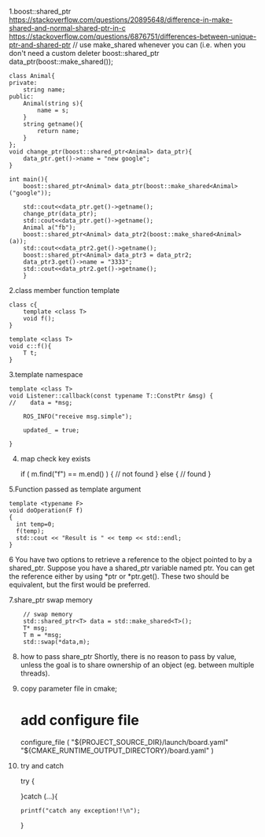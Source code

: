 1.boost::shared_ptr
https://stackoverflow.com/questions/20895648/difference-in-make-shared-and-normal-shared-ptr-in-c
https://stackoverflow.com/questions/6876751/differences-between-unique-ptr-and-shared-ptr
    // use make_shared whenever you can (i.e. when you don't need a custom deleter
    boost::shared_ptr<T> data_ptr(boost::make_shared<T>());
    
    class Animal{
    private:
        string name;
    public:
        Animal(string s){
            name = s;
        }
        string getname(){
            return name;
        }
    };
    void change_ptr(boost::shared_ptr<Animal> data_ptr){
        data_ptr.get()->name = "new google";
    }
    
    int main(){
        boost::shared_ptr<Animal> data_ptr(boost::make_shared<Animal>("google"));
    
        std::cout<<data_ptr.get()->getname();
        change_ptr(data_ptr);
        std::cout<<data_ptr.get()->getname();
        Animal a("fb");
        boost::shared_ptr<Animal> data_ptr2(boost::make_shared<Animal>(a));
        std::cout<<data_ptr2.get()->getname();
        boost::shared_ptr<Animal> data_ptr3 = data_ptr2;
        data_ptr3.get()->name = "3333";
        std::cout<<data_ptr2.get()->getname();
        }
    
2.class member function template

    class c{
        template <class T> 
        void f();
    }
    
    template <class T> 
    void c::f(){
        T t;
    }
3.template namespace

    template <class T>
    void Listener::callback(const typename T::ConstPtr &msg) {
    //    data = *msg;
    
        ROS_INFO("receive msg.simple");
    
        updated_ = true;
    
    }
    

4. map check key exists

    if ( m.find("f") == m.end() ) {
      // not found
    } else {
      // found
    }
    

5.Function passed as template argument

    template <typename F>
    void doOperation(F f)
    {
      int temp=0;
      f(temp);
      std::cout << "Result is " << temp << std::endl;
    }
    
    
6
You have two options to retrieve a reference to the object pointed to by a shared_ptr. 
Suppose you have a shared_ptr variable named ptr. You can get the reference either by using *ptr or *ptr.get(). 
These two should be equivalent, but the first would be preferred.

7.share_ptr swap memory 

        // swap memory
        std::shared_ptr<T> data = std::make_shared<T>();
        T* msg;
        T m = *msg;
        std::swap(*data,m);
        
8. how to pass share_ptr
Shortly, there is no reason to pass by value, unless the goal is to share ownership of an object (eg. between multiple threads).
9. copy parameter file in cmake;


    # add configure file
    configure_file (
            "${PROJECT_SOURCE_DIR}/launch/board.yaml"
            "${CMAKE_RUNTIME_OUTPUT_DIRECTORY}/board.yaml"
    )
    
10. try and catch


    try {

    }catch (...){

        printf("catch any exception!!\n");
    }